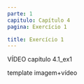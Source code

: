 ```yaml
---
parte: 1
capitulo: Capítulo 4
pagina: Exercício 1

title: Exercício 1
---
```

VÍDEO capítulo 4.1_ex1

template imagem+vídeo
